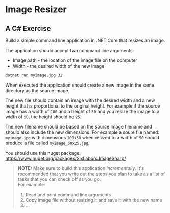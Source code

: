 # Image Resizer

## A C# Exercise

Build a simple command line application in .NET Core that resizes an image.

The application should accept two command line arguments:

* Image path - the location of the image file on the computer
* Width - the desired width of the new image

```sh
dotnet run myimage.jpg 32
```

When executed the application should create a new image in the same directory as the source image.

The new file should contain an image with the desired width and a new height that is proportional to the original height.
For example if the source image has a width of `100` and a height of `50` and you resize the image to a width of `50`,
the height should be `25`.

The new filename should be based on the source image filename and should also include the new dimensions.
For example a soure file named: `myimage.jpg` with dimensions `100x50` when resized to a width of `50`
should produce a file called `myimage_50x25.jpg`.

You should use this nuget package: https://www.nuget.org/packages/SixLabors.ImageSharp/

> **NOTE:** Make sure to build this application _incrementally_.
> It's recommended that you write out the steps you plan to take as a list of tasks that you can check off as you go.  
> For example:  
> 1. Read and print command line arguments
> 1. Copy image file without resizing it and save it with the new name
> 1.  ...